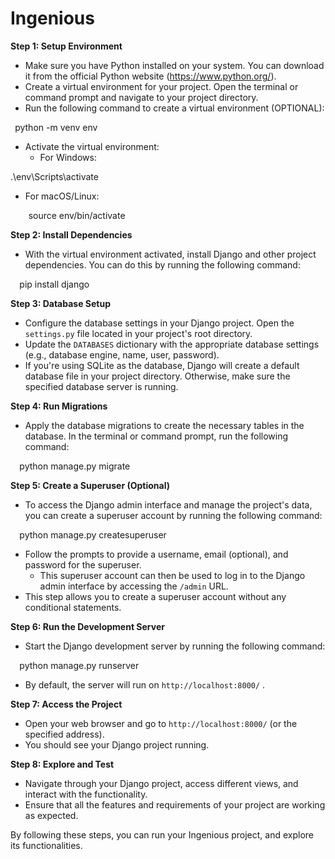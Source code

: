 # Ingenious


**Step 1: Setup Environment**

- Make sure you have Python installed on your system. You can download it from the official Python website (https://www.python.org/).
- Create a virtual environment for your project. Open the terminal or command prompt and navigate to your project directory.
- Run the following command to create a virtual environment (OPTIONAL):

` `python -m venv env

- Activate the virtual environment:
  - For Windows:

.\env\Scripts\activate

- For macOS/Linux:

`    `source env/bin/activate

**Step 2: Install Dependencies**

- With the virtual environment activated, install Django and other project dependencies. You can do this by running the following command:

`  `pip install django

**Step 3: Database Setup**

- Configure the database settings in your Django project. Open the `settings.py` file located in your project's root directory.
- Update the `DATABASES` dictionary with the appropriate database settings (e.g., database engine, name, user, password).
- If you're using SQLite as the database, Django will create a default database file in your project directory. Otherwise, make sure the specified database server is running.

**Step 4: Run Migrations**

- Apply the database migrations to create the necessary tables in the database. In the terminal or command prompt, run the following command:

`  `python manage.py migrate

**Step 5: Create a Superuser (Optional)**

- To access the Django admin interface and manage the project's data, you can create a superuser account by running the following command:

`  `python manage.py createsuperuser

- Follow the prompts to provide a username, email (optional), and password for the superuser.
  - This superuser account can then be used to log in to the Django admin interface by accessing the `/admin` URL.
- This step allows you to create a superuser account without any conditional statements.

**Step 6: Run the Development Server**

- Start the Django development server by running the following command:

`  `python manage.py runserver

- By default, the server will run on `http://localhost:8000/` .

**Step 7: Access the Project**

- Open your web browser and go to `http://localhost:8000/` (or the specified address).
- You should see your Django project running.

**Step 8: Explore and Test**

- Navigate through your Django project, access different views, and interact with the functionality.
- Ensure that all the features and requirements of your project are working as expected.

By following these steps, you can run your Ingenious project, and explore its functionalities.

